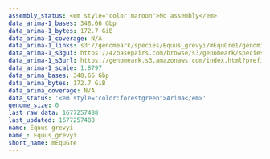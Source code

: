 ```yaml
---
assembly_status: <em style="color:maroon">No assembly</em>
data_arima-1_bases: 348.66 Gbp
data_arima-1_bytes: 172.7 GiB
data_arima-1_coverage: N/A
data_arima-1_links: s3://genomeark/species/Equus_grevyi/mEquGre1/genomic_data/arima/<br>
data_arima-1_s3gui: https://42basepairs.com/browse/s3/genomeark/species/Equus_grevyi/mEquGre1/genomic_data/arima/
data_arima-1_s3url: https://genomeark.s3.amazonaws.com/index.html?prefix=species/Equus_grevyi/mEquGre1/genomic_data/arima/
data_arima-1_scale: 1.8797
data_arima_bases: 348.66 Gbp
data_arima_bytes: 172.7 GiB
data_arima_coverage: N/A
data_status: '<em style="color:forestgreen">Arima</em>'
genome_size: 0
last_raw_data: 1677257488
last_updated: 1677257488
name: Equus grevyi
name_: Equus_grevyi
short_name: mEquGre
---
```

